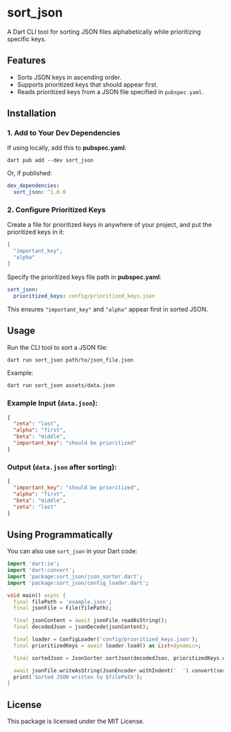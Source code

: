 # sort_json

A Dart CLI tool for sorting JSON files alphabetically while prioritizing specific keys.

## Features

- Sorts JSON keys in ascending order.
- Supports prioritized keys that should appear first.
- Reads prioritized keys from a JSON file specified in `pubspec.yaml`.

## Installation

### 1. Add to Your Dev Dependencies

If using locally, add this to **pubspec.yaml**:

```shell
dart pub add --dev sort_json
```

Or, if published:

```yaml
dev_dependencies:
  sort_json: ^1.0.0
```

### 2. Configure Prioritized Keys

Create a file for prioritized keys in anywhere of your project, and put the prioritized keys in it:

```json
[
  "important_key",
  "alpha"
]
```

Specify the prioritized keys file path in **pubspec.yaml**:

```yaml
sort_json:
  prioritized_keys: config/prioritized_keys.json
```


This ensures `"important_key"` and `"alpha"` appear first in sorted JSON.

## Usage

Run the CLI tool to sort a JSON file:

```sh
dart run sort_json path/to/json_file.json
```

Example:

```sh
dart run sort_json assets/data.json
```

### **Example Input (`data.json`)**:

```json
{
  "zeta": "last",
  "alpha": "first",
  "beta": "middle",
  "important_key": "should be prioritized"
}
```

### **Output (`data.json` after sorting)**:

```json
{
  "important_key": "should be prioritized",
  "alpha": "first",
  "beta": "middle",
  "zeta": "last"
}
```

## Using Programmatically

You can also use `sort_json` in your Dart code:

```dart
import 'dart:io';
import 'dart:convert';
import 'package:sort_json/json_sorter.dart';
import 'package:sort_json/config_loader.dart';

void main() async {
  final filePath = 'example.json';
  final jsonFile = File(filePath);

  final jsonContent = await jsonFile.readAsString();
  final decodedJson = jsonDecode(jsonContent);

  final loader = ConfigLoader('config/prioritized_keys.json');
  final prioritizedKeys = await loader.load() as List<dynamic>;

  final sortedJson = JsonSorter.sortJson(decodedJson, prioritizedKeys.whereType<String>().toList());

  await jsonFile.writeAsString(JsonEncoder.withIndent('  ').convert(sortedJson));
  print('Sorted JSON written to $filePath');
}
```

## License

This package is licensed under the MIT License.